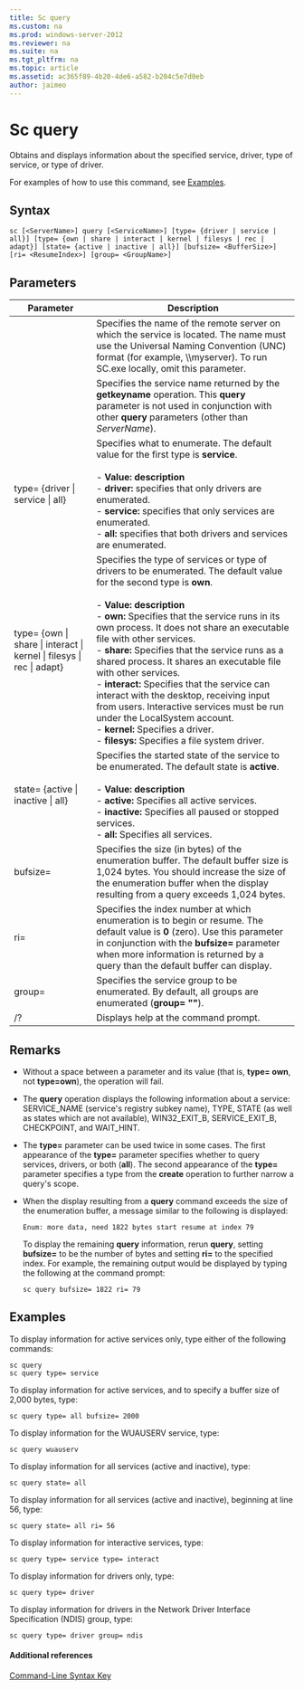 ```yaml
---
title: Sc query
ms.custom: na
ms.prod: windows-server-2012
ms.reviewer: na
ms.suite: na
ms.tgt_pltfrm: na
ms.topic: article
ms.assetid: ac365f89-4b20-4de6-a582-b204c5e7d0eb
author: jaimeo
---
```

# Sc query
Obtains and displays information about the specified service, driver, type of service, or type of driver.  
  
For examples of how to use this command, see [Examples](#BKMK_examples).  
  
## Syntax  
  
```  
sc [<ServerName>] query [<ServiceName>] [type= {driver | service | all}] [type= {own | share | interact | kernel | filesys | rec | adapt}] [state= {active | inactive | all}] [bufsize= <BufferSize>] [ri= <ResumeIndex>] [group= <GroupName>]  
```  
  
## Parameters  
  
|Parameter|Description|  
|-------------|---------------|  
|<ServerName>|Specifies the name of the remote server on which the service is located. The name must use the Universal Naming Convention \(UNC\) format \(for example, \\\\myserver\). To run SC.exe locally, omit this parameter.|  
|<ServiceName>|Specifies the service name returned by the **getkeyname** operation. This **query** parameter is not used in conjunction with other **query** parameters \(other than *ServerName*\).|  
|type\= {driver &#124; service &#124; all}|Specifies what to enumerate. The default value for the first type is **service**.<br /><br />-   **Value: description**<br />-   **driver:** specifies that only drivers are enumerated.<br />-   **service:** specifies that only services are enumerated.<br />-   **all:** specifies that both drivers and services are enumerated.|  
|type\= {own &#124; share &#124; interact &#124; kernel &#124; filesys &#124; rec &#124; adapt}|Specifies the type of services or type of drivers to be enumerated. The default value for the second type is **own**.<br /><br />-   **Value: description**<br />-   **own:** Specifies that the service runs in its own process. It does not share an executable file with other services.<br />-   **share:** Specifies that the service runs as a shared process. It shares an executable file with other services.<br />-   **interact:** Specifies that the service can interact with the desktop, receiving input from users. Interactive services must be run under the LocalSystem account.<br />-   **kernel:** Specifies a driver.<br />-   **filesys:** Specifies a file system driver.|  
|state\= {active &#124; inactive &#124; all}|Specifies the started state of the service to be enumerated. The default state is **active**.<br /><br />-   **Value: description**<br />-   **active:** Specifies all active services.<br />-   **inactive:** Specifies all paused or stopped services.<br />-   **all:** Specifies all services.|  
|bufsize\= <BufferSize>|Specifies the size \(in bytes\) of the enumeration buffer. The default buffer size is 1,024 bytes. You should increase the size of the enumeration buffer when the display resulting from a query exceeds 1,024 bytes.|  
|ri\= <ResumeIndex>|Specifies the index number at which enumeration is to begin or resume. The default value is **0** \(zero\). Use this parameter in conjunction with the **bufsize\=** parameter when more information is returned by a query than the default buffer can display.|  
|group\= <GroupName>|Specifies the service group to be enumerated. By default, all groups are enumerated \(**group\= ""**\).|  
|\/?|Displays help at the command prompt.|  
  
## Remarks  
  
-   Without a space between a parameter and its value \(that is, **type\= own**, not **type\=own**\), the operation will fail.  
  
-   The **query** operation displays the following information about a service: SERVICE\_NAME \(service's registry subkey name\), TYPE, STATE \(as well as states which are not available\), WIN32\_EXIT\_B, SERVICE\_EXIT\_B, CHECKPOINT, and WAIT\_HINT.  
  
-   The **type\=** parameter can be used twice in some cases. The first appearance of the **type\=** parameter specifies whether to query services, drivers, or both \(**all**\). The second appearance of the **type\=** parameter specifies a type from the **create** operation to further narrow a query's scope.  
  
-   When the display resulting from a **query** command exceeds the size of the enumeration buffer, a message similar to the following is displayed:  
  
    ```  
    Enum: more data, need 1822 bytes start resume at index 79  
    ```  
  
    To display the remaining **query** information, rerun **query**, setting **bufsize\=** to be the number of bytes and setting **ri\=** to the specified index. For example, the remaining output would be displayed by typing the following at the command prompt:  
  
    ```  
    sc query bufsize= 1822 ri= 79  
    ```  
  
## <a name="BKMK_examples"></a>Examples  
To display information for active services only, type either of the following commands:  
  
```  
sc query  
sc query type= service  
```  
  
To display information for active services, and to specify a buffer size of 2,000 bytes, type:  
  
```  
sc query type= all bufsize= 2000  
```  
  
To display information for the WUAUSERV service, type:  
  
```  
sc query wuauserv  
```  
  
To display information for all services \(active and inactive\), type:  
  
```  
sc query state= all  
```  
  
To display information for all services \(active and inactive\), beginning at line 56, type:  
  
```  
sc query state= all ri= 56  
```  
  
To display information for interactive services, type:  
  
```  
sc query type= service type= interact  
```  
  
To display information for drivers only, type:  
  
```  
sc query type= driver  
```  
  
To display information for drivers in the Network Driver Interface Specification \(NDIS\) group, type:  
  
```  
sc query type= driver group= ndis  
```  
  
#### Additional references  
[Command-Line Syntax Key](Command-Line-Syntax-Key.md)  
  

